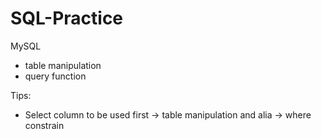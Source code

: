 # SQL-Practice

MySQL
* table manipulation
* query function

Tips:
* Select column to be used first -> table manipulation and alia -> where constrain
